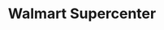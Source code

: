 ---
title: "Walmart Supercenter"
url: /tucson/walmart-supercenter-north-la-cholla-boulevard/
shop: supermarket
---